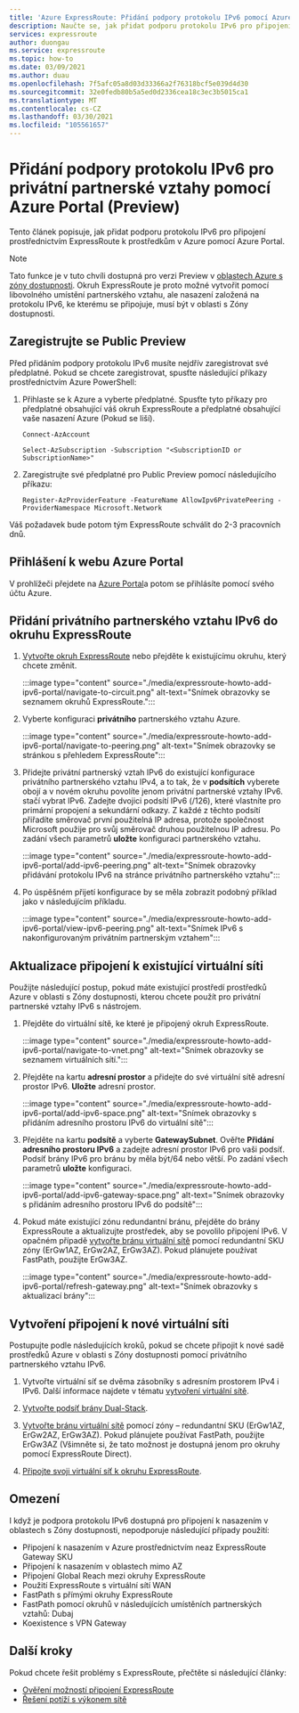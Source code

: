 ```yaml
---
title: 'Azure ExpressRoute: Přidání podpory protokolu IPv6 pomocí Azure Portal'
description: Naučte se, jak přidat podporu protokolu IPv6 pro připojení k nasazením Azure pomocí Azure Portal.
services: expressroute
author: duongau
ms.service: expressroute
ms.topic: how-to
ms.date: 03/09/2021
ms.author: duau
ms.openlocfilehash: 7f5afc05a8d03d33366a2f76318bcf5e039d4d30
ms.sourcegitcommit: 32e0fedb80b5a5ed0d2336cea18c3ec3b5015ca1
ms.translationtype: MT
ms.contentlocale: cs-CZ
ms.lasthandoff: 03/30/2021
ms.locfileid: "105561657"
---
```

# <a name="add-ipv6-support-for-private-peering-using-the-azure-portal-preview"></a>Přidání podpory protokolu IPv6 pro privátní partnerské vztahy pomocí Azure Portal (Preview)

Tento článek popisuje, jak přidat podporu protokolu IPv6 pro připojení prostřednictvím ExpressRoute k prostředkům v Azure pomocí Azure Portal. 

> [!Note]
> Tato funkce je v tuto chvíli dostupná pro verzi Preview v [oblastech Azure s zóny dostupnosti](../availability-zones/az-region.md#azure-regions-with-availability-zones). Okruh ExpressRoute je proto možné vytvořit pomocí libovolného umístění partnerského vztahu, ale nasazení založená na protokolu IPv6, ke kterému se připojuje, musí být v oblasti s Zóny dostupnosti.

## <a name="register-for-public-preview"></a>Zaregistrujte se Public Preview
Před přidáním podpory protokolu IPv6 musíte nejdřív zaregistrovat své předplatné. Pokud se chcete zaregistrovat, spusťte následující příkazy prostřednictvím Azure PowerShell:

1.  Přihlaste se k Azure a vyberte předplatné. Spusťte tyto příkazy pro předplatné obsahující váš okruh ExpressRoute a předplatné obsahující vaše nasazení Azure (Pokud se liší).

    ```azurepowershell-interactive
    Connect-AzAccount 

    Select-AzSubscription -Subscription "<SubscriptionID or SubscriptionName>"
    ```

1. Zaregistrujte své předplatné pro Public Preview pomocí následujícího příkazu:
    ```azurepowershell-interactive
    Register-AzProviderFeature -FeatureName AllowIpv6PrivatePeering -ProviderNamespace Microsoft.Network
    ```

Váš požadavek bude potom tým ExpressRoute schválit do 2-3 pracovních dnů.

## <a name="sign-in-to-the-azure-portal"></a>Přihlášení k webu Azure Portal

V prohlížeči přejdete na [Azure Portal](https://portal.azure.com)a potom se přihlásíte pomocí svého účtu Azure.

## <a name="add-ipv6-private-peering-to-your-expressroute-circuit"></a>Přidání privátního partnerského vztahu IPv6 do okruhu ExpressRoute

1. [Vytvořte okruh ExpressRoute](expressroute-howto-circuit-portal-resource-manager.md) nebo přejděte k existujícímu okruhu, který chcete změnit.

    :::image type="content" source="./media/expressroute-howto-add-ipv6-portal/navigate-to-circuit.png" alt-text="Snímek obrazovky se seznamem okruhů ExpressRoute.":::

1. Vyberte konfiguraci **privátního** partnerského vztahu Azure.

    :::image type="content" source="./media/expressroute-howto-add-ipv6-portal/navigate-to-peering.png" alt-text="Snímek obrazovky se stránkou s přehledem ExpressRoute":::

1. Přidejte privátní partnerský vztah IPv6 do existující konfigurace privátního partnerského vztahu IPv4, a to tak, že v **podsítích** vyberete obojí a v novém okruhu povolíte jenom privátní partnerské vztahy IPv6. stačí vybrat IPv6. Zadejte dvojici podsítí IPv6 (/126), které vlastníte pro primární propojení a sekundární odkazy. Z každé z těchto podsítí přiřadíte směrovač první použitelná IP adresa, protože společnost Microsoft použije pro svůj směrovač druhou použitelnou IP adresu. Po zadání všech parametrů **uložte** konfiguraci partnerského vztahu.

    :::image type="content" source="./media/expressroute-howto-add-ipv6-portal/add-ipv6-peering.png" alt-text="Snímek obrazovky přidávání protokolu IPv6 na stránce privátního partnerského vztahu":::

1. Po úspěšném přijetí konfigurace by se měla zobrazit podobný příklad jako v následujícím příkladu.

    :::image type="content" source="./media/expressroute-howto-add-ipv6-portal/view-ipv6-peering.png" alt-text="Snímek IPv6 s nakonfigurovaným privátním partnerským vztahem":::

## <a name="update-your-connection-to-an-existing-virtual-network"></a>Aktualizace připojení k existující virtuální síti

Použijte následující postup, pokud máte existující prostředí prostředků Azure v oblasti s Zóny dostupnosti, kterou chcete použít pro privátní partnerské vztahy IPv6 s nástrojem.

1. Přejděte do virtuální sítě, ke které je připojený okruh ExpressRoute.

    :::image type="content" source="./media/expressroute-howto-add-ipv6-portal/navigate-to-vnet.png" alt-text="Snímek obrazovky se seznamem virtuálních sítí.":::

1. Přejděte na kartu **adresní prostor** a přidejte do své virtuální sítě adresní prostor IPv6. **Uložte** adresní prostor.

    :::image type="content" source="./media/expressroute-howto-add-ipv6-portal/add-ipv6-space.png" alt-text="Snímek obrazovky s přidáním adresního prostoru IPv6 do virtuální sítě":::

1. Přejděte na kartu **podsítě** a vyberte **GatewaySubnet**. Ověřte **Přidání adresního prostoru IPv6** a zadejte adresní prostor IPv6 pro vaši podsíť. Podsíť brány IPv6 pro bránu by měla být/64 nebo větší. Po zadání všech parametrů **uložte** konfiguraci.

    :::image type="content" source="./media/expressroute-howto-add-ipv6-portal/add-ipv6-gateway-space.png" alt-text="Snímek obrazovky s přidáním adresního prostoru IPv6 do podsítě":::

1. Pokud máte existující zónu redundantní bránu, přejděte do brány ExpressRoute a aktualizujte prostředek, aby se povolilo připojení IPv6. V opačném případě [vytvořte bránu virtuální sítě](expressroute-howto-add-gateway-portal-resource-manager.md) pomocí redundantní SKU zóny (ErGw1AZ, ErGw2AZ, ErGw3AZ). Pokud plánujete používat FastPath, použijte ErGw3AZ.

    :::image type="content" source="./media/expressroute-howto-add-ipv6-portal/refresh-gateway.png" alt-text="Snímek obrazovky s aktualizací brány":::

## <a name="create-a-connection-to-a-new-virtual-network"></a>Vytvoření připojení k nové virtuální síti

Postupujte podle následujících kroků, pokud se chcete připojit k nové sadě prostředků Azure v oblasti s Zóny dostupnosti pomocí privátního partnerského vztahu IPv6.

1. Vytvořte virtuální síť se dvěma zásobníky s adresním prostorem IPv4 i IPv6. Další informace najdete v tématu [vytvoření virtuální sítě](../virtual-network/quick-create-portal.md#create-a-virtual-network).

1. [Vytvořte podsíť brány Dual-Stack](expressroute-howto-add-gateway-portal-resource-manager.md#create-the-gateway-subnet).

1. [Vytvořte bránu virtuální sítě](expressroute-howto-add-gateway-portal-resource-manager.md#create-the-virtual-network-gateway) pomocí zóny – redundantní SKU (ErGw1AZ, ErGw2AZ, ErGw3AZ). Pokud plánujete používat FastPath, použijte ErGw3AZ (Všimněte si, že tato možnost je dostupná jenom pro okruhy pomocí ExpressRoute Direct).

1. [Připojte svoji virtuální síť k okruhu ExpressRoute](expressroute-howto-linkvnet-portal-resource-manager.md).

## <a name="limitations"></a>Omezení
I když je podpora protokolu IPv6 dostupná pro připojení k nasazením v oblastech s Zóny dostupnosti, nepodporuje následující případy použití:

* Připojení k nasazením v Azure prostřednictvím neaz ExpressRoute Gateway SKU
* Připojení k nasazením v oblastech mimo AZ
* Připojení Global Reach mezi okruhy ExpressRoute
* Použití ExpressRoute s virtuální sítí WAN
* FastPath s přímými okruhy ExpressRoute
* FastPath pomocí okruhů v následujících umístěních partnerských vztahů: Dubaj
* Koexistence s VPN Gateway

## <a name="next-steps"></a>Další kroky

Pokud chcete řešit problémy s ExpressRoute, přečtěte si následující články:

* [Ověření možností připojení ExpressRoute](expressroute-troubleshooting-expressroute-overview.md)
* [Řešení potíží s výkonem sítě](expressroute-troubleshooting-network-performance.md)
